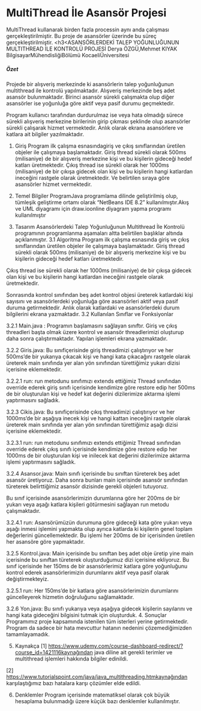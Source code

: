 # MultiThread İle Asansör Projesi
 MultiThread kullanarak birden fazla processin aynı anda çalışması gerçekleştirilmiştir. Bu proje de asansörler üzerinde bu süreç gerçekleştirilmiştir.
<h3<ASANSÖRLERDEKİ TALEP YOĞUNLUĞUNUN MULTITHREAD İLE KONTROLÜ PROJESİ</h3>
Derya ÖZGÜ,Mehmet KIYAK
BilgisayarMühendisliğiBölümü
KocaeliÜniversitesi

 
<h5>Özet</h5>
Projede bir alışveriş merkezinde ki asansörlerin talep yoğunluğunun multithread ile kontrolü yapılmaktadır. Alışveriş merkezinde beş adet asansör bulunmaktadır. Birinci asansör sürekli çalışmakta olup diğer asansörler ise yoğunluğa göre aktif veya pasif durumu geçmektedir.

Program kullanıcı tarafından durdurulmaz ise veya hata olmadığı sürece sürekli alışveriş merkezine birilerinin girip çıkması şeklinde olup asansörler sürekli çalışarak hizmet vermektedir. Anlık olarak ekrana asansörlere ve katlara ait bilgiler yazılmaktadır.

1.	Giriş
Program ilk çalışma esnasındagiriş ve çıkış sınıflarından üretilen objeler ile çalışmaya başlamaktadır. Giriş thread sürekli olarak 500ms (milisaniye) de bir alışveriş merkezine kişi ve bu kişilerin gideceği hedef katları üretmektedir.
Çıkış thread ise sürekli olarak her 1000ms (milisaniye) de bir çıkışa gidecek olan kişi ve bu kişilerin hangi katlardan ineceğini rastgele olarak üretmektedir. Ve belirtilen sıraya göre asansörler hizmet vermektedir.

2.	Temel Bilgiler
ProgramJava programlama dilinde geliştirilmiş olup, tümleşik geliştirme ortamı olarak “NetBeans IDE 8.2” kullanılmıştır.Akış ve UML diyagramı için draw.ioonline diyagram yapma programı kullanılmıştır

3.	Tasarım
Asansörlerdeki Talep Yoğunluğunun Multithread İle Kontrolü programının programlanma aşamaları altta belirtilen başlıklar altında açıklanmıştır. 
3.1	Algoritma
Program ilk çalışma esnasında giriş ve çıkış sınıflarından üretilen objeler ile çalışmaya başlamaktadır. 
Giriş thread sürekli olarak 500ms (milisaniye) de bir alışveriş merkezine kişi ve bu kişilerin gideceği hedef katları üretmektedir.

Çıkış thread ise sürekli olarak her 1000ms (milisaniye) de bir çıkışa gidecek olan kişi ve bu kişilerin hangi katlardan ineceğini rastgele olarak üretmektedir.

Sonrasında kontrol sınıfından beş adet kontrol objesi üreterek katlardaki kişi sayısını ve asansörlerdeki yoğunluğa göre asansörleri aktif veya pasif duruma getirmektedir. Anlık olarak katlardaki ve asansörlerdeki durum bilgilerini ekrana yazmaktadır.
3.2	Kullanılan Sınıflar ve Fonksiyonlar


3.2.1	Main.java : Programın başlamasını sağlayan sınıftır. Giriş ve çıkış threadleri başta olmak üzere kontrol ve asansör threadlerimizi oluşturup daha sonra çalıştırmaktadır. Yapılan işlemleri ekrana yazmaktadır.

3.2.2	Giris.java: Bu sınıfiçerisinde giriş threadimizi çalıştırıyor ve her 500ms’de bir yukarıya çıkacak kişi ve hangi kata çıkacağını rastgele olarak üreterek main sınıfında yer alan yön sınıfından türettiğimiz yukarı dizisi içerisine eklemektedir.

3.2.2.1	run: run metodunu sınıfımızı extends ettiğimiz Thread sınıfından override ederek giriş sınıfı içerisinde kendimize göre restore edip her 500ms de bir oluşturulan kişi ve hedef kat değerini dizilerimize aktarma işlemi yaptırmasını sağladık.

3.2.3	Cikis.java: Bu sınıfiçerisinde çıkış threadimizi çalıştırıyor ve her 1000ms’de bir aşağıya inecek kişi ve hangi kattan ineceğini rastgele olarak üreterek main sınıfında yer alan yön sınıfından türettiğimiz aşağı dizisi içerisine eklemektedir.

3.2.3.1	run: run metodunu sınıfımızı extends ettiğimiz Thread sınıfından override ederek çıkış sınıfı içerisinde kendimize göre restore edip her 1000ms de bir oluşturulan kişi ve inilecek kat değerini dizilerimize aktarma işlemi yaptırmasını sağladık.

3.2.4	Asansor.java: Main sınıfı içerisinde bu sınıftan türeterek beş adet asansör üretiyoruz. Daha sonra bunları main içerisinde asansör sınıfından türeterek belirttiğimiz asansör dizisinde gerekli objeleri tutuyoruz. 

Bu sınıf içerisinde asansörlerimizin durumlarına göre her 200ms de bir yukarı veya aşağı katlara kişileri götürmesini sağlayan run metodu çalışmaktadır.

3.2.4.1	run: Asansörümüzün durumuna göre gideceği kata göre yukarı veya aşağı inmesi işlemini yapmakta olup ayrıca katlarda ki kişilerin genel toplam değerlerini güncellemektedir. Bu işlemi her 200ms de bir içerisinden üretilen her asansöre göre yapmaktadır. 

3.2.5	Kontrol.java: Main içerisinde bu sınıftan beş adet obje üretip yine main içerisinde bu sınıftan türeterek oluşturduğumuz dizi içerisine ekliyoruz. Bu sınıf içerisinde her 150ms de bir asansörlerimiz katlara göre yoğunluğunu kontrol ederek asansörlerimizin durumlarını aktif veya pasif olarak değiştirmekteyiz.

3.2.5.1	run: Her 150ms’de bir katlara göre asansörlerimizin durumlarını güncelleyerek hizmetin doğruluğunu sağlamaktadır.

3.2.6	Yon.java: Bu sınıfı yukarıya veya aşağıya gidecek kişilerin sayılarını ve hangi kata gideceğini bilgisini tutmak için oluşturduk.
4.	Sonuçlar
Programımız proje kapsamında istenilen tüm isterleri yerine getirmektedir. Program da sadece bir hata mevcuttur hatanın nedenini çözemediğimizden tamamlayamadık.

5.	Kaynakça
[1]	https://www.udemy.com/course-dashboard-redirect/?course_id=1421116kaynağından java diline ait gerekli terimler ve multithread işlemleri hakkında bilgiler edinildi.

[2]	https://www.tutorialspoint.com/java/java_multithreading.htmkaynağından karşılaştığımız bazı hatalara karşı çözümler elde edildi.

6. Denklemler
Program içerisinde matematiksel olarak çok büyük hesaplama bulunmadığı üzere küçük bazı denklemler kullanılmıştır.

